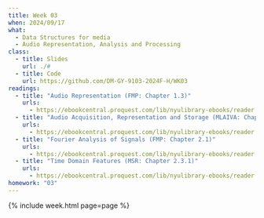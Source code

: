 ```yaml
---
title: Week 03
when: 2024/09/17
what:
  - Data Structures for media
  - Audio Representation, Analysis and Processing
class:
  - title: Slides
    url: ./#
  - title: Code
    url: https://github.com/DM-GY-9103-2024F-H/WK03
readings:
  - title: "Audio Representation (FMP: Chapter 1.3)"
    urls:
      - https://ebookcentral.proquest.com/lib/nyulibrary-ebooks/reader.action?docID=6546214&ppg=47
  - title: "Audio Acquisition, Representation and Storage (MLAIVA: Chapter 2)"
    urls:
      - https://ebookcentral.proquest.com/lib/nyulibrary-ebooks/reader.action?docID=3062703&ppg=27
  - title: "Fourier Analysis of Signals (FMP: Chapter 2.1)"
    urls:
      - https://ebookcentral.proquest.com/lib/nyulibrary-ebooks/reader.action?docID=6546214&ppg=68
  - title: "Time Domain Features (MSR: Chapter 2.3.1)"
    urls:
      - https://ebookcentral.proquest.com/lib/nyulibrary-ebooks/reader.action?docID=4533869&ppg=63
homework: "03"
---
```

{% include week.html page=page %}
